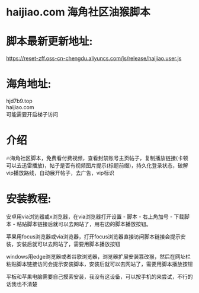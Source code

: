 # haijiao.com 海角社区油猴脚本
# 脚本最新更新地址: 
https://reset-zff.oss-cn-chengdu.aliyuncs.com/js/release/haijiao.user.js
# 海角地址: 
hjd7b9.top     
haijiao.com     
可能需要开启梯子访问

# 介绍
🔥海角社区脚本，免费看付费视频，查看封禁账号主页帖子，复制播放链接(卡顿可以去迅雷播放)，帖子是否有视频图片提示(标题前缀)，持久化登录状态，破解vip播放路线，自动展开帖子，去广告，vip标识

# 安装教程:

安卓用via浏览器或x浏览器，在via浏览器打开设置 - 脚本 - 右上角加号 - 下载脚本 - 粘贴脚本链接后就可以去网站了，用右边的脚本播放按钮。

苹果用focus浏览器或via浏览器，打开focus浏览器直接访问脚本链接会提示安装，安装后就可以去网站了，需要用脚本播放按钮

windows用edge浏览器或者谷歌浏览器，浏览器扩展安装篡改猴，然后在网址栏粘贴脚本链接访问会提示安装脚本，安装后就可以去网站了，需要用脚本播放按钮

平板和苹果电脑需要自己摸索安装，我没有这设备，可以按手机的来尝试，不行的话我也不清楚
